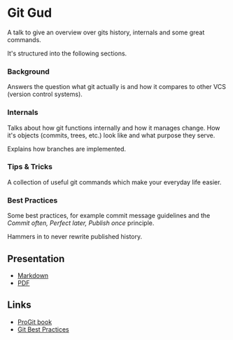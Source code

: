 # Git Gud

A talk to give an overview over gits history, internals and some great commands.

It's structured into the following sections.

### Background

Answers the question what git actually is and how it compares to other VCS (version control systems).

### Internals

Talks about how git functions internally and how it manages change. How it's objects (commits, trees, etc.) look like and what purpose they serve.

Explains how branches are implemented.

### Tips & Tricks

A collection of useful git commands which make your everyday life easier.

### Best Practices

Some best practices, for example commit message guidelines and the *Commit often, Perfect later, Publish once* principle.

Hammers in to never rewrite published history.

## Presentation

- [Markdown](git-gud/git-gud.md)
- [PDF](git-gud/build/git-gud.pdf)

## Links

- [ProGit book](https://github.com/progit/progit2)
- [Git Best Practices](http://sethrobertson.github.io/GitBestPractices/)
